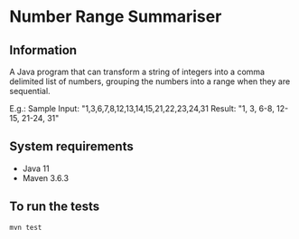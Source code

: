 # Number Range Summariser


## Information
A Java program that can transform a string of integers into a comma delimited list of numbers, grouping the numbers into a range when they are sequential.

E.g.:
Sample Input: "1,3,6,7,8,12,13,14,15,21,22,23,24,31
Result: "1, 3, 6-8, 12-15, 21-24, 31"

## System requirements
* Java 11
* Maven 3.6.3

## To run the tests
`mvn test`
